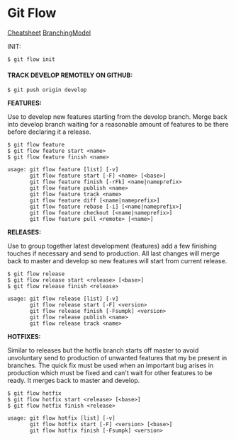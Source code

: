# Git Flow

[Cheatsheet](https://danielkummer.github.io/git-flow-cheatsheet/index.pt_BR.html)
[BranchingModel](http://nvie.com/posts/a-successful-git-branching-model/)

INIT:

```
$ git flow init
```

#### TRACK DEVELOP REMOTELY ON GITHUB:


```
$ git push origin develop
```

**FEATURES:**

Use to develop new features starting from the develop branch. Merge back into
develop branch waiting for a reasonable amount of features to be there before
declaring it a release.

```
$ git flow feature
$ git flow feature start <name>
$ git flow feature finish <name>
```

```
usage: git flow feature [list] [-v]
       git flow feature start [-F] <name> [<base>]
       git flow feature finish [-rFk] <name|nameprefix>
       git flow feature publish <name>
       git flow feature track <name>
       git flow feature diff [<name|nameprefix>]
       git flow feature rebase [-i] [<name|nameprefix>]
       git flow feature checkout [<name|nameprefix>]
       git flow feature pull <remote> [<name>]
```

**RELEASES:**

Use to group together latest development (features) add a few finishing touches
if necessary and send to production. All last changes will merge back to master
and develop so new features will start from current release.

```
$ git flow release
$ git flow release start <release> [<base>]
$ git flow release finish <release>
```
```
usage: git flow release [list] [-v]
       git flow release start [-F] <version>
       git flow release finish [-Fsumpk] <version>
       git flow release publish <name>
       git flow release track <name>
```

**HOTFIXES:**

Similar to releases but the hotfix branch starts off master to avoid unvoluntary
send to production of unwanted features that my be present in branches. The
quick fix must be used when an important bug arises in production which must be
fixed and can't wait for other features to be ready. It merges back to master
and develop.

```
$ git flow hotfix
$ git flow hotfix start <release> [<base>]
$ git flow hotfix finish <release>
```
```
usage: git flow hotfix [list] [-v]
       git flow hotfix start [-F] <version> [<base>]
       git flow hotfix finish [-Fsumpk] <version>
```
